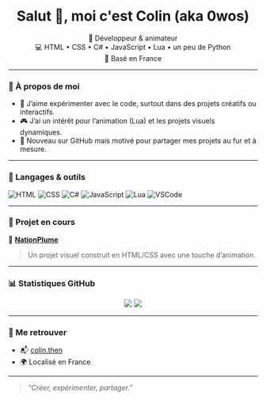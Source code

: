 <h1 align="center">Salut 👋, moi c'est Colin (aka 0wos)</h1>

<p align="center">
  🎨 Développeur & animateur<br>
  💻 HTML • CSS • C# • JavaScript • Lua • un peu de Python<br>
  📍 Basé en France
</p>

---

### 🌱 À propos de moi

- 👾 J’aime expérimenter avec le code, surtout dans des projets créatifs ou interactifs.
- 🎮 J’ai un intérêt pour l’animation (Lua) et les projets visuels dynamiques.
- 🚀 Nouveau sur GitHub mais motivé pour partager mes projets au fur et à mesure.

---

### 🧰 Langages & outils

![HTML](https://img.shields.io/badge/-HTML5-E34F26?logo=html5&logoColor=white&style=for-the-badge)
![CSS](https://img.shields.io/badge/-CSS3-1572B6?logo=css3&logoColor=white&style=for-the-badge)
![C#](https://img.shields.io/badge/-CSharp-239120?logo=csharp&logoColor=white&style=for-the-badge)
![JavaScript](https://img.shields.io/badge/-JavaScript-F7DF1E?logo=javascript&logoColor=black&style=for-the-badge)
![Lua](https://img.shields.io/badge/-Lua-2C2D72?logo=lua&logoColor=white&style=for-the-badge)
![VSCode](https://img.shields.io/badge/-VSCode-007ACC?logo=visualstudiocode&logoColor=white&style=for-the-badge)

---

### 📌 Projet en cours

🔧 **[NationPlume](https://github.com/0wos/NationPlume)**  
> Un projet visuel construit en HTML/CSS avec une touche d’animation.

---

### 📊 Statistiques GitHub

<p align="center">
  <img src="https://github-readme-stats.vercel.app/api?username=0wos&show_icons=true&theme=tokyonight" />
  <img src="https://github-readme-stats.vercel.app/api/top-langs/?username=0wos&layout=compact&theme=tokyonight" />
</p>

---

### 🔗 Me retrouver

- 📬 [colin.then](mailto:colin.then)
- 🌍 Localisé en France

---

> _“Créer, expérimenter, partager.”_
